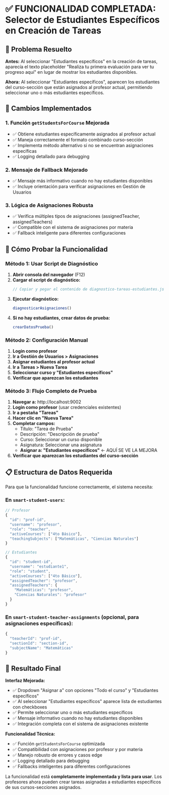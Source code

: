 # ✅ FUNCIONALIDAD COMPLETADA: Selector de Estudiantes Específicos en Creación de Tareas

## 🎯 Problema Resuelto

**Antes:** Al seleccionar "Estudiantes específicos" en la creación de tareas, aparecía el texto placeholder "Realiza tu primera evaluación para ver tu progreso aquí" en lugar de mostrar los estudiantes disponibles.

**Ahora:** Al seleccionar "Estudiantes específicos", aparecen los estudiantes del curso-sección que están asignados al profesor actual, permitiendo seleccionar uno o más estudiantes específicos.

## 🔧 Cambios Implementados

### 1. **Función `getStudentsForCourse` Mejorada**
- ✅ Obtiene estudiantes específicamente asignados al profesor actual
- ✅ Maneja correctamente el formato combinado curso-sección
- ✅ Implementa método alternativo si no se encuentran asignaciones específicas
- ✅ Logging detallado para debugging

### 2. **Mensaje de Fallback Mejorado**
- ✅ Mensaje más informativo cuando no hay estudiantes disponibles
- ✅ Incluye orientación para verificar asignaciones en Gestión de Usuarios

### 3. **Lógica de Asignaciones Robusta**
- ✅ Verifica múltiples tipos de asignaciones (assignedTeacher, assignedTeachers)
- ✅ Compatible con el sistema de asignaciones por materia
- ✅ Fallback inteligente para diferentes configuraciones

## 🧪 Cómo Probar la Funcionalidad

### Método 1: Usar Script de Diagnóstico
1. **Abrir consola del navegador** (F12)
2. **Cargar el script de diagnóstico:**
   ```javascript
   // Copiar y pegar el contenido de diagnostico-tareas-estudiantes.js
   ```
3. **Ejecutar diagnóstico:**
   ```javascript
   diagnosticarAsignaciones()
   ```
4. **Si no hay estudiantes, crear datos de prueba:**
   ```javascript
   crearDatosPrueba()
   ```

### Método 2: Configuración Manual
1. **Login como profesor**
2. **Ir a Gestión de Usuarios > Asignaciones**
3. **Asignar estudiantes al profesor actual**
4. **Ir a Tareas > Nueva Tarea**
5. **Seleccionar curso y "Estudiantes específicos"**
6. **Verificar que aparezcan los estudiantes**

### Método 3: Flujo Completo de Prueba
1. **Navegar a:** http://localhost:9002
2. **Login como profesor** (usar credenciales existentes)
3. **Ir a pestaña "Tareas"**
4. **Hacer clic en "Nueva Tarea"**
5. **Completar campos:**
   - Título: "Tarea de Prueba"
   - Descripción: "Descripción de prueba"
   - Curso: Seleccionar un curso disponible
   - Asignatura: Seleccionar una asignatura
   - **Asignar a: "Estudiantes específicos"** ← AQUÍ SE VE LA MEJORA
6. **Verificar que aparezcan los estudiantes del curso-sección**

## 📋 Estructura de Datos Requerida

Para que la funcionalidad funcione correctamente, el sistema necesita:

### En `smart-student-users`:
```javascript
// Profesor
{
  "id": "prof-id",
  "username": "profesor",
  "role": "teacher",
  "activeCourses": ["4to Básico"],
  "teachingSubjects": ["Matemáticas", "Ciencias Naturales"]
}

// Estudiantes
{
  "id": "student-id",
  "username": "estudiante1",
  "role": "student", 
  "activeCourses": ["4to Básico"],
  "assignedTeacher": "profesor",
  "assignedTeachers": {
    "Matemáticas": "profesor",
    "Ciencias Naturales": "profesor"
  }
}
```

### En `smart-student-teacher-assignments` (opcional, para asignaciones específicas):
```javascript
{
  "teacherId": "prof-id",
  "sectionId": "section-id",
  "subjectName": "Matemáticas"
}
```

## 🎯 Resultado Final

**Interfaz Mejorada:**
- ✅ Dropdown "Asignar a" con opciones "Todo el curso" y "Estudiantes específicos"
- ✅ Al seleccionar "Estudiantes específicos" aparece lista de estudiantes con checkboxes
- ✅ Permite seleccionar uno o más estudiantes específicos
- ✅ Mensaje informativo cuando no hay estudiantes disponibles
- ✅ Integración completa con el sistema de asignaciones existente

**Funcionalidad Técnica:**
- ✅ Función `getStudentsForCourse` optimizada
- ✅ Compatibilidad con asignaciones por profesor y por materia
- ✅ Manejo robusto de errores y casos edge
- ✅ Logging detallado para debugging
- ✅ Fallbacks inteligentes para diferentes configuraciones

La funcionalidad está **completamente implementada y lista para usar**. Los profesores ahora pueden crear tareas asignadas a estudiantes específicos de sus cursos-secciones asignados.
